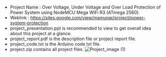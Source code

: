 - Project Name  : Over Voltage, Under Voltage and Over Load Protection of Power System using NodeMCU Mega WiFi R3 (ATmega 2560).
- Weblink       : https://sites.google.com/view/mamunar/project/power-system-protection
- project_presentation.ppt is recommended to view to get overall idea about this project at a glance.
- project_report.pdf is the description file or project report file.
- project_code.txt is the Arduino code txt file.
- project.zip contains all project files.
![Project_image (1)](https://github.com/user-attachments/assets/d17a01bc-eb63-4fbe-94cb-6a6483ef7f8c)
